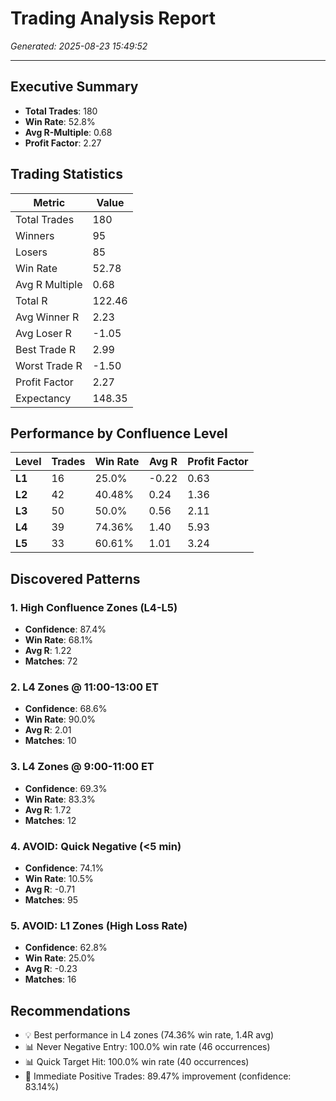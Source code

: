 # Trading Analysis Report

*Generated: 2025-08-23 15:49:52*

---

## Executive Summary

- **Total Trades**: 180
- **Win Rate**: 52.8%
- **Avg R-Multiple**: 0.68
- **Profit Factor**: 2.27

## Trading Statistics

| Metric | Value |
|--------|-------|
| Total Trades | 180 |
| Winners | 95 |
| Losers | 85 |
| Win Rate | 52.78 |
| Avg R Multiple | 0.68 |
| Total R | 122.46 |
| Avg Winner R | 2.23 |
| Avg Loser R | -1.05 |
| Best Trade R | 2.99 |
| Worst Trade R | -1.50 |
| Profit Factor | 2.27 |
| Expectancy | 148.35 |

## Performance by Confluence Level

| Level | Trades | Win Rate | Avg R | Profit Factor |
|-------|--------|----------|-------|---------------|
| **L1** | 16 | 25.0% | -0.22 | 0.63 |
| **L2** | 42 | 40.48% | 0.24 | 1.36 |
| **L3** | 50 | 50.0% | 0.56 | 2.11 |
| **L4** | 39 | 74.36% | 1.40 | 5.93 |
| **L5** | 33 | 60.61% | 1.01 | 3.24 |

## Discovered Patterns

### 1. High Confluence Zones (L4-L5)

- **Confidence**: 87.4%
- **Win Rate**: 68.1%
- **Avg R**: 1.22
- **Matches**: 72

### 2. L4 Zones @ 11:00-13:00 ET

- **Confidence**: 68.6%
- **Win Rate**: 90.0%
- **Avg R**: 2.01
- **Matches**: 10

### 3. L4 Zones @ 9:00-11:00 ET

- **Confidence**: 69.3%
- **Win Rate**: 83.3%
- **Avg R**: 1.72
- **Matches**: 12

### 4. AVOID: Quick Negative (<5 min)

- **Confidence**: 74.1%
- **Win Rate**: 10.5%
- **Avg R**: -0.71
- **Matches**: 95

### 5. AVOID: L1 Zones (High Loss Rate)

- **Confidence**: 62.8%
- **Win Rate**: 25.0%
- **Avg R**: -0.23
- **Matches**: 16

## Recommendations

- 💡 Best performance in L4 zones (74.36% win rate, 1.4R avg)
- 📊 Never Negative Entry: 100.0% win rate (46 occurrences)
- 📊 Quick Target Hit: 100.0% win rate (40 occurrences)
- 🎯 Immediate Positive Trades: 89.47% improvement (confidence: 83.14%)

